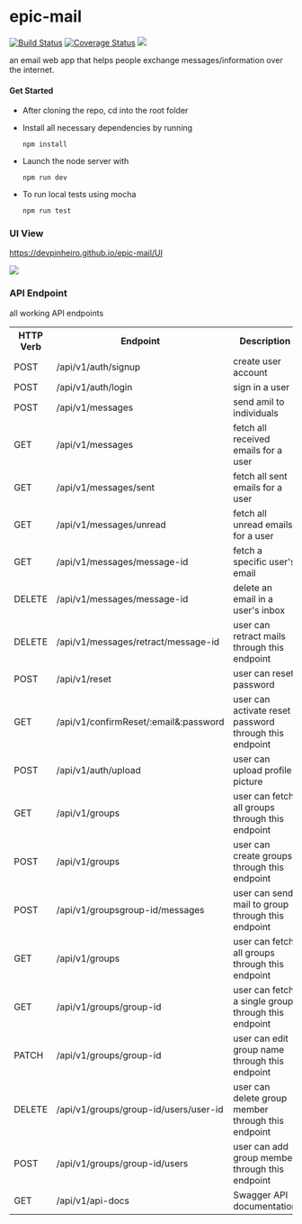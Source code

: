 # epic-mail 
[![Build Status](https://travis-ci.org/devPinheiro/epic-mail.svg?branch=develop)](https://travis-ci.org/devPinheiro/epic-mail) 
[![Coverage Status](https://coveralls.io/repos/github/devPinheiro/epic-mail/badge.svg?branch=ch-fix-coveralls-integration-164479662)](https://coveralls.io/github/devPinheiro/epic-mail?branch=ch-fix-coveralls-integration-164479662) <a href="https://codeclimate.com/github/devPinheiro/epic-mail/maintainability"><img src="https://api.codeclimate.com/v1/badges/7cb0d211aa719f740fec/maintainability" /></a>


an email web app that helps people exchange messages/information over the internet.

#### Get Started
- After cloning the repo, cd into the root folder

- Install all necessary dependencies by running 

  ``npm install``

- Launch the node server with

  ``npm run dev``

- To run local tests using mocha
  
  ``npm run test``

###  UI View

<a href="https://devpinheiro.github.io/epic-mail/UI">https://devpinheiro.github.io/epic-mail/UI</a>

![](epic.gif)


### API Endpoint
all working API endpoints

<table>

<tr>
   <th>HTTP Verb</th>
   <th>Endpoint</th>
   <th>Description</th>
</tr>

<tr>
   <td>POST</td>
   <td>/api/v1/auth/signup</td>
   <td>create user account</td>
</tr>

<tr>
   <td>POST</td>
   <td>/api/v1/auth/login</td>
   <td>sign in a user</td>
</tr>

<tr>
   <td>POST</td>
   <td>/api/v1/messages</td>
   <td>send amil to individuals</td>
</tr>

<tr>
   <td>GET</td>
   <td>/api/v1/messages</td>
   <td>fetch all received emails for a user</td>
</tr>

<tr>
   <td>GET</td>
   <td>/api/v1/messages/sent</td>
   <td>fetch all sent emails for a user</td>
</tr>

<tr>
   <td>GET</td>
   <td>/api/v1/messages/unread</td>
   <td>fetch all unread emails for a user</td>
</tr>

<tr>
   <td>GET</td>
   <td>/api/v1/messages/message-id</td>
   <td>fetch a specific user's email</td>
</tr>

<tr>
   <td>DELETE</td>
   <td>/api/v1/messages/message-id</td>
   <td>delete an email in a user's inbox</td>
</tr>

<tr>
   <td>DELETE</td>
   <td>/api/v1/messages/retract/message-id</td>
   <td>user can retract mails through this endpoint</td>
</tr>

<tr>
   <td>POST</td>
   <td>/api/v1/reset</td>
   <td>user can reset password</td>
</tr>

<tr>
   <td>GET</td>
   <td>/api/v1/confirmReset/:email&:password</td>
   <td>user can activate reset password through this endpoint</td>
</tr>

<tr>
   <td>POST</td>
   <td>/api/v1/auth/upload</td>
   <td>user can upload profile picture </td>
</tr>


<tr>
   <td>GET</td>
   <td>/api/v1/groups</td>
   <td>user can fetch all groups through this endpoint</td>
</tr>

<tr>
   <td>POST</td>
   <td>/api/v1/groups</td>
   <td>user can create groups through this endpoint</td>
</tr>

<tr>
   <td>POST</td>
   <td>/api/v1/groupsgroup-id/messages</td>
   <td>user can send mail to group through this endpoint</td>
</tr>

<tr>
   <td>GET</td>
   <td>/api/v1/groups</td>
   <td>user can fetch all groups through this endpoint</td>
</tr>

<tr>
   <td>GET</td>
   <td>/api/v1/groups/group-id</td>
   <td>user can fetch a single group through this endpoint</td>
</tr>

<tr>
   <td>PATCH</td>
   <td>/api/v1/groups/group-id</td>
   <td>user can edit group name through this endpoint</td>
</tr>

<tr>
   <td>DELETE</td>
   <td>/api/v1/groups/group-id/users/user-id</td>
   <td>user can delete group member through this endpoint</td>
</tr>


<tr>
   <td>POST</td>
   <td>/api/v1/groups/group-id/users</td>
   <td>user can add group member through this endpoint</td>
</tr>

<tr>
   <td>GET</td>
   <td>/api/v1/api-docs</td>
   <td>Swagger API documentation</td>
</tr>
</table>


